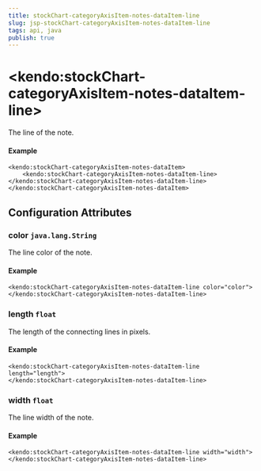 ```yaml
---
title: stockChart-categoryAxisItem-notes-dataItem-line
slug: jsp-stockChart-categoryAxisItem-notes-dataItem-line
tags: api, java
publish: true
---
```


# \<kendo:stockChart-categoryAxisItem-notes-dataItem-line\>

The line of the note.

#### Example
    <kendo:stockChart-categoryAxisItem-notes-dataItem>
        <kendo:stockChart-categoryAxisItem-notes-dataItem-line></kendo:stockChart-categoryAxisItem-notes-dataItem-line>
    </kendo:stockChart-categoryAxisItem-notes-dataItem>

## Configuration Attributes

### color `java.lang.String`

The line color of the note.

#### Example
    <kendo:stockChart-categoryAxisItem-notes-dataItem-line color="color">
    </kendo:stockChart-categoryAxisItem-notes-dataItem-line>

### length `float`

The length of the connecting lines in pixels.

#### Example
    <kendo:stockChart-categoryAxisItem-notes-dataItem-line length="length">
    </kendo:stockChart-categoryAxisItem-notes-dataItem-line>

### width `float`

The line width of the note.

#### Example
    <kendo:stockChart-categoryAxisItem-notes-dataItem-line width="width">
    </kendo:stockChart-categoryAxisItem-notes-dataItem-line>

 
